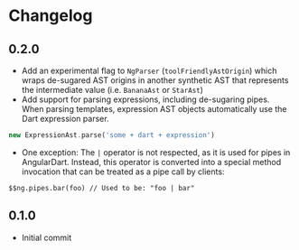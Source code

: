 # Changelog

## 0.2.0

- Add an experimental flag to `NgParser` (`toolFriendlyAstOrigin`) which
  wraps de-sugared AST origins in another synthetic AST that represents
  the intermediate value (i.e. `BananaAst` or `StarAst`)
- Add support for parsing expressions, including de-sugaring pipes. When
  parsing templates, expression AST objects automatically use the Dart
  expression parser.

```dart
new ExpressionAst.parse('some + dart + expression')
```

- One exception: The `|` operator is not respected, as it is used for
  pipes in AngularDart. Instead, this operator is converted into a
  special method invocation that can be treated as a pipe call by
  clients:

```
$$ng.pipes.bar(foo) // Used to be: "foo | bar"
```

## 0.1.0

- Initial commit
